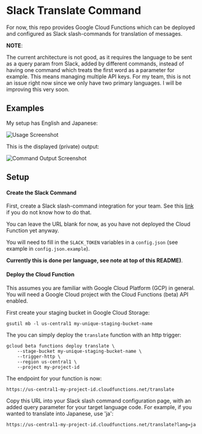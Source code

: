 # Slack Translate Command

For now, this repo provides Google Cloud Functions which can be deployed and
configured as Slack slash-commands for translation of messages.

**NOTE**:

The current architecture is not good, as it requires the language to be sent as
a query param from Slack, added by different commands, instead of having one
command which treats the first word as a parameter for example. This means
managing multiple API keys. For my team, this is not an issue right now since
we only have two primary languages. I will be improving this very soon.


## Examples

My setup has English and Japanese:

![Usage Screenshot](https://raw.githubusercontent.com/joebullard/slack-translate-command/master/images/usage.png)

This is the displayed (private) output:

![Command Output Screenshot](https://raw.githubusercontent.com/joebullard/slack-translate-command/master/images/output.png)


## Setup

#### Create the Slack Command

First, create a Slack slash-command integration for your team. See this
[link](https://api.slack.com/slash-commands) if you do not know how to do that.

You can leave the URL blank for now, as you have not deployed the Cloud
Function yet anyway.

You will need to fill in the `SLACK_TOKEN` variables in a `config.json` (see
example in `config.json.example`).

**Currently this is done per language, see note at top of this README)**.


#### Deploy the Cloud Function

This assumes you are familiar with Google Cloud Platform (GCP) in general.
You will need a Google Cloud project with the Cloud Functions (beta) API
enabled.

First create your staging bucket in Google Cloud Storage:
```
gsutil mb -l us-central1 my-unique-staging-bucket-name
```

The you can simply deploy the `translate` function with an http trigger:

```
gcloud beta functions deploy translate \
    --stage-bucket my-unique-staging-bucket-name \
    --trigger-http \
    --region us-central1 \
    --project my-project-id
```

The endpoint for your function is now:

```
https://us-central1-my-project-id.cloudfunctions.net/translate
```

Copy this URL into your Slack slash command configuration page, with an added
query parameter for your target language code.
For example, if you wanted to translate into Japanese, use 'ja':

```
https://us-central1-my-project-id.cloudfunctions.net/translate?lang=ja
```
